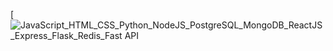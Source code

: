 [![JavaScript_HTML_CSS_Python_NodeJS_PostgreSQL_MongoDB_ReactJS_Express_Flask_Redis_Fast API](https://pimp-my-readme-next.vercel.app/api/technology?technology=JavaScript_HTML_CSS_Python_NodeJS_PostgreSQL_MongoDB_ReactJS_Express_Flask_Redis_Fast%20API)
